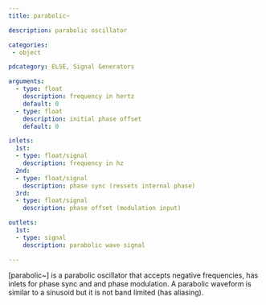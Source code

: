 ```yaml
---
title: parabolic~

description: parabolic oscillator

categories:
 - object

pdcategory: ELSE, Signal Generators

arguments:
  - type: float
    description: frequency in hertz
    default: 0
  - type: float
    description: initial phase offset
    default: 0

inlets:
  1st:
  - type: float/signal
    description: frequency in hz
  2nd:
  - type: float/signal
    description: phase sync (ressets internal phase)
  3rd:
  - type: float/signal
    description: phase offset (modulation input)

outlets:
  1st:
  - type: signal
    description: parabolic wave signal

---
```


[parabolic~] is a parabolic oscillator that accepts negative frequencies, has inlets for phase sync and and phase modulation. A parabolic waveform is similar to a sinusoid but it is not band limited (has aliasing).

